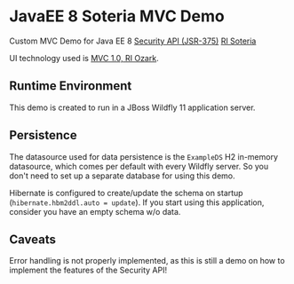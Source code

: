 # JavaEE 8 Soteria MVC Demo</name>

Custom MVC Demo for Java EE 8 [Security API (JSR-375)](https://github.com/javaee-security-spec) [RI Soteria](https://github.com/javaee/security-soteria)

UI technology used is [MVC 1.0, RI Ozark](https://www.mvc-spec.org).

## Runtime Environment

This demo is created to run in a JBoss Wildfly 11 application server.

## Persistence

The datasource used for data persistence is the `ExampleDS` H2 in-memory datasource, which comes per default with every Wildfly server.
So you don't need to set up a separate database for using this demo.

Hibernate is configured to create/update the schema on startup (`hibernate.hbm2ddl.auto = update`).
If you start using this application, consider you have an empty schema w/o data.

## Caveats

Error handling is not properly implemented, as this is still a demo on how to implement the features of the Security API!
